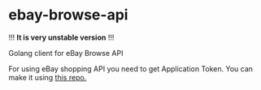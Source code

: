 # ebay-browse-api
!!! **It is very unstable version** !!!

Golang client for eBay Browse API 

For using eBay shopping API you need to get Application Token. You can make it using [this repo.](github.com/hotafrika/ebay-common)

